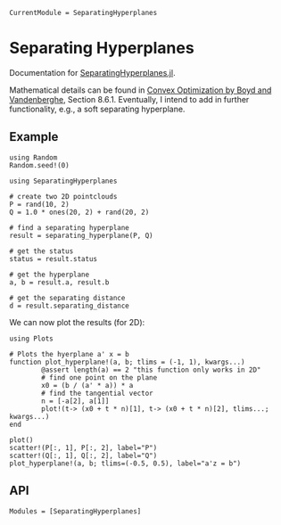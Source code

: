 ```@meta
CurrentModule = SeparatingHyperplanes
```

# Separating Hyperplanes

Documentation for [SeparatingHyperplanes.jl](https://github.com/dev10110/SeparatingHyperplanes.jl).

Mathematical details can be found in [Convex Optimization by Boyd and Vandenberghe](https://web.stanford.edu/~boyd/cvxbook/), Section 8.6.1.
Eventually, I intend to add in further functionality, e.g., a soft separating hyperplane. 


## Example
```@setup main
using Random
Random.seed!(0)
```

```@example main
using SeparatingHyperplanes

# create two 2D pointclouds
P = rand(10, 2) 
Q = 1.0 * ones(20, 2) + rand(20, 2)

# find a separating hyperplane
result = separating_hyperplane(P, Q)

# get the status
status = result.status
```

```@example main
# get the hyperplane
a, b = result.a, result.b
```

```@example main
# get the separating distance
d = result.separating_distance
```

We can now plot the results (for 2D):
```@example main
using Plots

# Plots the hyerplane a' x = b
function plot_hyperplane!(a, b; tlims = (-1, 1), kwargs...)
        @assert length(a) == 2 "this function only works in 2D"
        # find one point on the plane
        x0 = (b / (a' * a)) * a
        # find the tangential vector
        n = [-a[2], a[1]]
        plot!(t-> (x0 + t * n)[1], t-> (x0 + t * n)[2], tlims...; kwargs...)
end

plot()
scatter!(P[:, 1], P[:, 2], label="P")
scatter!(Q[:, 1], Q[:, 2], label="Q")
plot_hyperplane!(a, b; tlims=(-0.5, 0.5), label="a'z = b")
```


## API
```@autodocs
Modules = [SeparatingHyperplanes]
```
